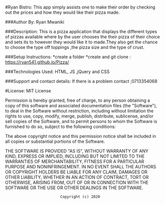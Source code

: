 #Ryan Bistro:
This app simply assists one to make their order by checking out the prices and how they would like their pizza made.

###Author
By: Ryan Mwaniki

###Description:
 This is a pizza application that displays the different types of pizzas available where by the user chooses the their pizza of their choice and sets its to however they would like it to made.They also get the chance to choose the type off toppings ,the pizza size and the type of crust. 
 
 ###Setup Instructions:
  *create a folder
  *create and git clone  : https://ryan541.github.io/Pizza/

###Technologies Used:
HTML, JS ,jQuery and CSS

###Support and contact details:
If there is a problem contact ;0713354068

#License:
MIT License


Permission is hereby granted, free of charge, to any person obtaining a copy of this software and associated documentation files (the "Software"), to deal in the Software without restriction, including without limitation the rights to use, copy, modify, merge, publish, distribute, sublicense, and/or sell copies of the Software, and to permit persons to whom the Software is furnished to do so, subject to the following conditions:

The above copyright notice and this permission notice shall be included in all copies or substantial portions of the Software.

THE SOFTWARE IS PROVIDED "AS IS", WITHOUT WARRANTY OF ANY KIND, EXPRESS OR IMPLIED, INCLUDING BUT NOT LIMITED TO THE WARRANTIES OF MERCHANTABILITY, FITNESS FOR A PARTICULAR PURPOSE AND NONINFRINGEMENT. IN NO EVENT SHALL THE AUTHORS OR COPYRIGHT HOLDERS BE LIABLE FOR ANY CLAIM, DAMAGES OR OTHER LIABILITY, WHETHER IN AN ACTION OF CONTRACT, TORT OR OTHERWISE, ARISING FROM, OUT OF OR IN CONNECTION WITH THE SOFTWARE OR THE USE OR OTHER DEALINGS IN THE SOFTWARE.

                             Copyright (c) 2020 